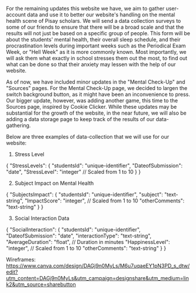 For the remaining updates this website we have, we aim to gather user-account data and use it to better our website's handling on the mental health 
scene of Pisay scholars. We will send a data collection surveys to some of our friends to ensure that there will be a broad scale and that the results will not just
be based on a specific group of people. This form will be about the students' mental health, their overall sleep schedule, and their procrastination levels
during important weeks such as the Periodical Exam Week, or "Hell Week" as it is more commonly known. Most importantly, we will ask them what exactly in 
school stresses them out the most, to find out what can be done so that their anxiety may lessen with the help of our website.

As of now, we have included minor updates in the "Mental Check-Up" and "Sources" pages. For the Mental Check-Up page, we decided to largen the switch background
button, as it might have been an inconvenience to press. Our bigger update, however, was adding another game, this time to the Sources page, inspired by Cookie Clicker.
While these updates may be substantial for the growth of the website, in the near future, we will also be adding a data storage page to keep track of the results
of our data-gathering.

Below are three examples of data-collection that we will use for our website:
1) Stress Level

{
  "StressLevels": {
    "studentsId": "unique-identifier",
    "DateofSubmission": "date",
    "StressLevel": "integer"  // Scaled from 1 to 10
  }
}

2) Subject Impact on Mental Health

{
  "SubjectsImpact": {
    "studentsId": "unique-identifier",
    "subject": "text-string",
    "ImpactScore": "integer",  // Scaled from 1 to 10
    "otherComments": "text-string"
  }
}

3) Social Interaction Data

{
  "SocialInteraction": {
    "studentsId": "unique-identifier",
    "DateofSubmission": "date",
    "interactionType": "text-string",
    "AverageDuration": "float",  // Duration in minutes
    "HappinessLevel": "integer",  // Scaled from 1 to 10
    "otherComments": "text-string"
  }
}

Wireframes: https://www.canva.com/design/DAGj9n0MyLs/M6u7uqaeEY1pN3PD_s_dtw/edit?utm_content=DAGj9n0MyLs&utm_campaign=designshare&utm_medium=link2&utm_source=sharebutton